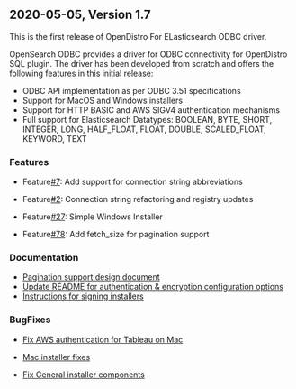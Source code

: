 ## 2020-05-05, Version 1.7

This is the first release of OpenDistro For ELasticsearch ODBC driver.

OpenSearch ODBC provides a driver for ODBC connectivity for OpenDistro SQL plugin. The driver has been developed from scratch and offers the following features in this initial release:

* ODBC API implementation as per ODBC 3.51 specifications
* Support for MacOS and Windows installers
* Support for HTTP BASIC and AWS SIGV4 authentication mechanisms
* Full support for Elasticsearch Datatypes: BOOLEAN, BYTE, SHORT, INTEGER, LONG, HALF_FLOAT, FLOAT, DOUBLE, SCALED_FLOAT, KEYWORD, TEXT

### Features

* Feature[#7](https://github.com/opendistro-for-elasticsearch/sql-odbc/pull/7): Add support for connection string abbreviations

* Feature[#2](https://github.com/opendistro-for-elasticsearch/sql-odbc/pull/2): Connection string refactoring and registry updates

* Feature[#27](https://github.com/opendistro-for-elasticsearch/sql-odbc/pull/27): Simple Windows Installer


* Feature[#78](https://github.com/opendistro-for-elasticsearch/sql-odbc/pull/78): Add fetch_size for pagination support


### Documentation

* [Pagination support design document](https://github.com/opendistro-for-elasticsearch/sql-odbc/pull/40) 
* [Update README for authentication & encryption configuration options](https://github.com/opendistro-for-elasticsearch/sql-odbc/pull/33) 
* [Instructions for signing installers](https://github.com/opendistro-for-elasticsearch/sql-odbc/pull/84) 



### BugFixes

* [Fix AWS authentication for Tableau on Mac](https://github.com/opendistro-for-elasticsearch/sql-odbc/pull/9) 

* [Mac installer fixes](https://github.com/opendistro-for-elasticsearch/sql-odbc/pull/73) 


* [Fix General installer components](https://github.com/opendistro-for-elasticsearch/sql-odbc/pull/69) 









